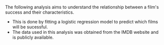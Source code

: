 The following analysis aims to understand the relationship between a film's success and their characteristics. 
- This is done by fitting a logistic regression model to predict which films will be sucessful.
- The data used in this analysis was obtained from the IMDB website and is publicly available.
  
